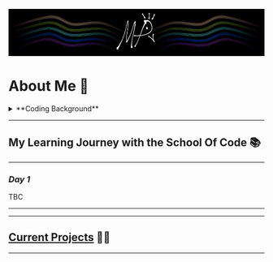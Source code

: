 ![My profile banner, which is a simplified black and white peacock with gold, green, teal, blue, and purple ribbons flanking it.](MyBanner.png)

# **About Me** 🦚

<details>

<summary> **Coding Background** </summary>

<br>
  
<p>I began my journey into coding in April 2024, where I started learning Python in order to make video games. Using mainly Enki, Mimo, and Sololearn, I spent a couple of hours a day learning about Python, getting my first exposure to primitive and complex data types, mutables and immutables, "for" and "while" loops, and the general control flow of code. Beyond my declining work as a transcriptionist, I finally had some solid structure back in my life, but it still felt like I was going through the motions; I internalised what I was reading and typing, but I didn't have a way to gauge the effectiveness of my self-learning, or know what path to go down. My attention shifted away from my pipedream of making my own, commercially-successful, award-winning unicorn of a video game, and instead towards a more feasible, sustainable route towards becoming a web developer or software engineer.</p> 

<p>Of course, I had lots of questions for myself:</p>

* _"Am I more suited to be a back-end developer? Front-end?_
* _Can I hack it as a full-stack developer?_
* _What are my strengths and weaknesses as a programmer, and what holes are there in my application of best practices, design, and theory?_
* _How do I approach searching for work within this field without a degree?_
* _How can I prepare myself for interviews?"_

<p>I knew I needed some sort of formal environment to guide me in the right direction, so I googled "free remote coding bootcamps UK", and found the [School Of Code](https://www.schoolofcode.co.uk/). I've thoroughly enjoyed the process so far, and despite not starting any projects of my own (beyond dipping my toes into how GitHub works) I've kept a folder of revision notes and a diary to keep myself accountable. I was also barely eligible for the [Click Start](https://instituteofcoding.org/campaign/click-start/) programme, which allowed me to get 20+ soft-skills and tech-based certifications from Coursera, and it reaffirmed my decision to try and start a career in software development, or anything else involving creative solutions or interactive entertainment through programming.</p>

<p>I would say that a major reason I applied to a bootcamp rather than solely continuing my self-learning is that I wanted to challenge and enrich my character. I could spend another year or two learning to code by myself, and I might even become very proficient... yet I would have no clue about how to work effectively with others without stepping on a lot of toes, which I've come to learn is an especially important skill. From what I gather, tech companies want problem-solvers, logisticians, innovators, mediators, and team players more so than juniors who can code in dozens of languages and frameworks, especially in the current climate of AI-assisted solutions.</p>
</details>

---

## **My Learning Journey with the School Of Code** 📚 ##

---

### *Day 1* ### 

<p>TBC</p>

---

---

## <u>Current Projects</u> 👨‍💻

--- 
